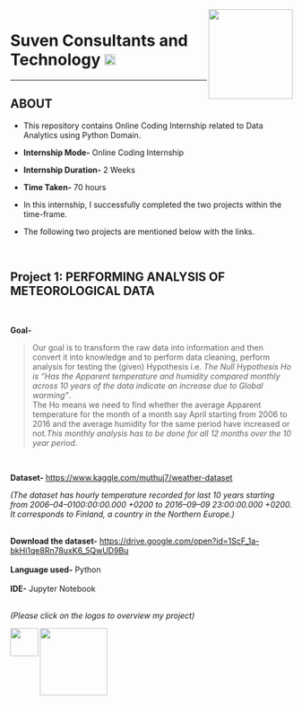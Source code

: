 <img src="https://user-images.githubusercontent.com/87115309/130560121-0f69f69a-caf2-4723-836b-3645641daa66.png" align="right" width="150" height="160">

# Suven Consultants and Technology [<img src="https://upload.wikimedia.org/wikipedia/commons/thumb/5/53/Google_%22G%22_Logo.svg/1200px-Google_%22G%22_Logo.svg.png" width="20">](www.suvenconsultants.com)
----
## ABOUT
- This repository contains Online Coding Internship related to Data Analytics using Python Domain.
- **Internship Mode-** Online Coding Internship
- **Internship Duration-** 2 Weeks
- **Time Taken-** 70 hours

- In this internship, I successfully completed the two projects within the time-frame.
- The following two projects are mentioned below with the links.
<br />

## Project 1: **PERFORMING ANALYSIS OF METEOROLOGICAL DATA**
<br />

**Goal-** 
>Our goal is to transform the raw data into information and then convert it into knowledge and to perform data cleaning, perform analysis for testing the (given) Hypothesis i.e. *The Null Hypothesis Ho is “Has the Apparent temperature and humidity compared monthly across 10 years of the data indicate an increase due to Global warming”*.<br />
The Ho means we need to find whether the average Apparent temperature for the month of a month say April starting from 2006 to 2016 and the average humidity for the same period have increased or not.*This monthly analysis has to be done for all 12 months over the 10 year period*.
<br />

**Dataset-** https://www.kaggle.com/muthuj7/weather-dataset

*(The dataset has hourly temperature recorded for last 10 years starting from 2006–04–0100:00:00.000 +0200 to 2016–09–09 23:00:00.000 +0200. It corresponds to Finland, a country in the Northern Europe.)*
<br />
<br />

**Download the dataset-** https://drive.google.com/open?id=1ScF_1a-bkHi1qe8Rn78uxK6_5QwUD9Bu
<br />
<br />
**Language used-** Python
<br />
<br />
**IDE-** Jupyter Notebook
<br />
<br />

*(Please click on the logos to overview my project)*

[<img src="https://cdn4.iconfinder.com/data/icons/iconsimple-logotypes/512/github-512.png" align="left" width="50">](https://github.com/punamseal14/Suven-Consultants-and-Technology-Tasks/blob/master/Performing%20Analysis%20of%20Meteorological%20Data/main.ipynb)
[<img src="https://user-images.githubusercontent.com/87115309/130572772-7366344b-3889-401a-8df3-5f66dadeed57.png" align="center" width="120">](https://medium.com/@PunamSeal/performing-analysis-of-meteorological-data-a4b36b4694a0)


